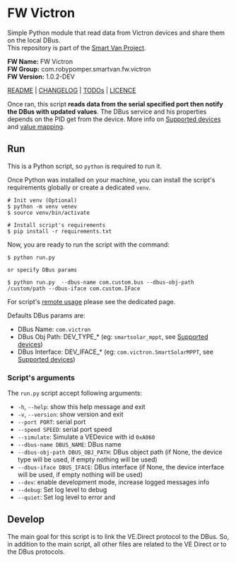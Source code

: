 # FW Victron

Simple Python module that read data from Victron devices and share them on
the local DBus.<br />
This repository is part of
the [Smart Van Project](https://smartvan.johnosproject.org/).

**FW Name:** FW Victron<br />
**FW Group:** com.robypomper.smartvan.fw.victron<br />
**FW Version:** 1.0.2-DEV

[README](README.md) | [CHANGELOG](CHANGELOG.md) | [TODOs](TODOs.md) | [LICENCE](LICENCE.md)

Once ran, this script **reads data from the serial specified port then notify
the DBus with updated values**. The DBus service and his properties depends on
the PID get from the device. More info
on [Supported devices](/docs/supported_devices.md)
and [value mapping](/docs/values_mapping.md).

## Run

This is a Python script, so `python` is required to run it.

Once Python was installed on your machine, you can install the script's
requirements globally or create a dedicated `venv`.

```shell
# Init venv (Optional)
$ python -m venv venev
$ source venv/bin/activate

# Install script's requirements
$ pip install -r requirements.txt
```

Now, you are ready to run the script with the command:

```shell
$ python run.py

or specify DBus params

$ python run.py  --dbus-name com.custom.bus --dbus-obj-path /custom/path --dbus-iface com.custom.IFace
```

For script's [remote usage](docs/remote_usage.md) please see the dedicated page.

Defaults DBus params are:

* DBus Name: `com.victron`
* DBus Obj Path: DEV_TYPE_* (eg: `smartsolar_mppt`,
  see [Supported devices](/docs/supported_devices.md))
* DBus Interface: DEV_IFACE_* (eg: `com.victron.SmartSolarMPPT`,
  see [Supported devices](/docs/supported_devices.md))

### Script's arguments

The `run.py` script accept following arguments:

* `-h`, `--help`: show this help message and exit
* `-v`, `--version`: show version and exit
* `--port PORT`: serial port
* `--speed SPEED`: serial port speed
* `--simulate`: Simulate a VEDevice with id `0xA060`
* `--dbus-name DBUS_NAME`: DBus name
* `--dbus-obj-path DBUS_OBJ_PATH`: DBus object path (if None, the device type
  will be used, if empty nothing will be used)
* `--dbus-iface DBUS_IFACE`: DBus interface (if None, the device interface will
  be used, if empty nothing will be used)
* `--dev`: enable development mode, increase logged messages info
* `--debug`: Set log level to debug
* `--quiet`: Set log level to error and

## Develop

The main goal for this script is to link the VE.Direct protocol to the DBus.
So, in addition to the main script, all other files are related to the VE Direct
or to the DBus protocols.
